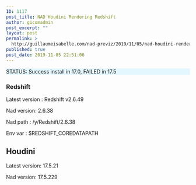 ```yaml
---
ID: 1117
post_title: NAD Houdini Rendering Redshift
author: gicomadmin
post_excerpt: ""
layout: post
permalink: >
  http://guillaumeisabelle.com/nad-previz/2019/11/05/nad-houdini-rendering-redshift/
published: true
post_date: 2019-11-05 22:51:06
---
```

<!-- wp:paragraph {"customBackgroundColor":"#e3f7ff"} -->

<p style="background-color:#e3f7ff" class="has-background">
  STATUS: Success install in 17.0, FAILED in 17.5
</p>

<!-- /wp:paragraph -->

<!-- wp:heading {"level":3} -->

### Redshift 

<!-- /wp:heading -->

<!-- wp:paragraph -->

Latest version : Redshift v2.6.49

<!-- /wp:paragraph -->

<!-- wp:paragraph -->

Nad version: 2.6.38

<!-- /wp:paragraph -->

<!-- wp:paragraph -->

Nad path : /y/Redshift/2.6.38

<!-- /wp:paragraph -->

<!-- wp:paragraph -->

Env var : $REDSHIFT_COREDATAPATH

<!-- /wp:paragraph -->

<!-- wp:heading -->

## Houdini

<!-- /wp:heading -->

<!-- wp:paragraph -->

Latest version: 17.5.21

<!-- /wp:paragraph -->

<!-- wp:paragraph -->

Nad version: 17.5.229

<!-- /wp:paragraph -->

<!-- wp:paragraph -->



<!-- /wp:paragraph -->